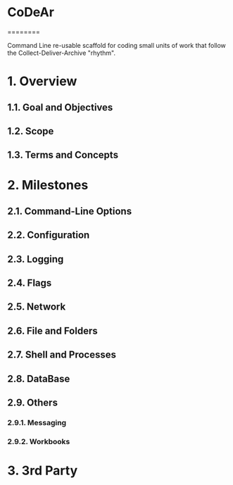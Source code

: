 # CoDeAr
========

Command Line re-usable scaffold for coding small units of work that follow the Collect-Deliver-Archive "rhythm".

# 1. Overview

## 1.1. Goal and Objectives

## 1.2. Scope

## 1.3. Terms and Concepts

# 2. Milestones

## 2.1. Command-Line Options

## 2.2. Configuration

## 2.3. Logging

## 2.4. Flags

## 2.5. Network

## 2.6. File and Folders

## 2.7. Shell and Processes

## 2.8. DataBase

## 2.9. Others

### 2.9.1. Messaging

### 2.9.2. Workbooks

# 3. 3rd Party
